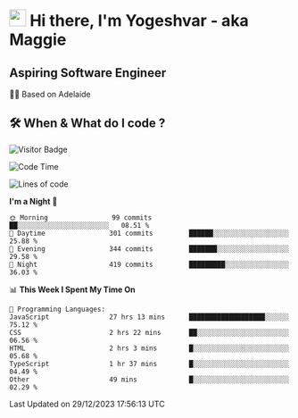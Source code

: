 <h1><img src="https://emojis.slackmojis.com/emojis/images/1531849430/4246/blob-sunglasses.gif?1531849430" width="30"/> Hi there, I'm Yogeshvar - aka Maggie</h1>

## Aspiring Software Engineer
🏂🏻  Based on Adelaide 

## 🛠 When & What do I code ?  

![Visitor Badge](https://visitor-badge.feriirawann.repl.co?username=yogeshvar&repo=yogeshvar&label=Visitors&style=plastic&color=%23457BFF&contentType=svg)

<!--START_SECTION:waka-->
![Code Time](http://img.shields.io/badge/Code%20Time-2%2C480%20hrs%204%20mins-blue)

![Lines of code](https://img.shields.io/badge/From%20Hello%20World%20I%27ve%20Written-4.0%20million%20lines%20of%20code-blue)

**I'm a Night 🦉** 

```text
🌞 Morning                99 commits          ██░░░░░░░░░░░░░░░░░░░░░░░   08.51 % 
🌆 Daytime                301 commits         ██████░░░░░░░░░░░░░░░░░░░   25.88 % 
🌃 Evening                344 commits         ███████░░░░░░░░░░░░░░░░░░   29.58 % 
🌙 Night                  419 commits         █████████░░░░░░░░░░░░░░░░   36.03 % 
```


📊 **This Week I Spent My Time On** 

```text
💬 Programming Languages: 
JavaScript               27 hrs 13 mins      ███████████████████░░░░░░   75.12 % 
CSS                      2 hrs 22 mins       ██░░░░░░░░░░░░░░░░░░░░░░░   06.56 % 
HTML                     2 hrs 3 mins        █░░░░░░░░░░░░░░░░░░░░░░░░   05.68 % 
TypeScript               1 hr 37 mins        █░░░░░░░░░░░░░░░░░░░░░░░░   04.49 % 
Other                    49 mins             █░░░░░░░░░░░░░░░░░░░░░░░░   02.29 % 
```


 Last Updated on 29/12/2023 17:56:13 UTC
<!--END_SECTION:waka-->
